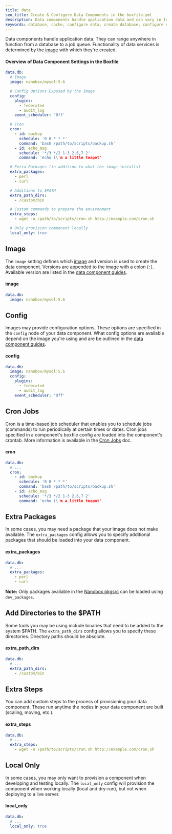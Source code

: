 ```yaml
---
title: data
seo_title: Create & Configure Data Components in the boxfile.yml
description: Data components handle application data and can vary in function - anything from a database to a job queue.
keywords: database, cache, configure data, create database, configure database
---
```


Data components handle application data. They can range anywhere in function from a database to a job queue. Functionality of data services is determined by the [image](#image) with which they're created.

#### Overview of Data Component Settings in the Boxfile
```yaml
data.db:
  # Image
  image: nanobox/mysql:5.6

  # Config Options Exposed by the Image
  config:
    plugins:
      - federated
      - audit_log
    event_scheduler: 'Off'

  # Cron
  cron:
    - id: backup
      schedule: '0 0 * * *'
      command: 'bash /path/to/scripts/backup.sh'
    - id: echo_msg
      schedule: '*/3 */2 1-3 2,6,7 2'
      command: 'echo i\'m a little teapot'

  # Extra Packages (in addition to what the image installs)
  extra_packages:
    - perl
    - curl

  # Additions to $PATH
  extra_path_dirs:
    - /custom/bin

  # Custom commands to prepare the environment
  extra_steps:
    - wget -o /path/to/scripts/cron.sh http://example.com/cron.sh

  # Only provision component locally
  local_only: true
```

## Image
The `image` setting defines which [image](/images/) and version is used to create the data component. Versions are appended to the image with a colon (`:`). Available version are listed in the [data component guides](http://guides.nanobox.io/components/).

#### image
```yaml
data.db:
  image: nanobox/mysql:5.6
```

## Config
Images may provide configuration options. These options are specified in the `config` node of your data component. What config options are available depend on the image you're using and are be outlined in the [data component guides](http://guides.nanobox.io/components/).

#### config
```yaml
data.db:
  image: nanobox/mysql:5.6
  config:
    plugins:
      - federated
      - audit_log
    event_scheduler: 'Off'
```

## Cron Jobs
Cron is a time-based job scheduler that enables you to schedule jobs (commands) to run periodically at certain times or dates. Cron jobs specified in a component's boxfile config are loaded into the component's crontab. More information is available in the [Cron Jobs](/app-config/cron-jobs/) doc.

#### cron
```yaml
data.db:
  # ...
  cron:
    - id: backup
      schedule: '0 0 * * *'
      command: 'bash /path/to/scripts/backup.sh'
    - id: echo_msg
      schedule: '*/3 */2 1-3 2,6,7 2'
      command: 'echo i\'m a little teapot'
```

## Extra Packages
In some cases, you may need a package that your image does not make available. The `extra_packages` config allows you to specify additional packages that should be loaded into your data component.

#### extra_packages
```yaml
data.db:
  # ...
  extra_packages:
    - perl
    - curl
```

**Note:** Only packages available in the [Nanobox pkgsrc](http://packages.nanobox.io/2017/11/base/index.html) can be loaded using `dev_packages`.

## Add Directories to the $PATH
Some tools you may be using include binaries that need to be added to the system $PATH. The `extra_path_dirs` config allows you to specify these directories. Directory paths should be absolute.

#### extra_path_dirs
```yaml
data.db:
  # ...
  extra_path_dirs:
    - /custom/bin
```

## Extra Steps
You can add custom steps to the process of provisioning your data component. These run anytime the nodes in your data component are built (scaling, moving, etc.).

#### extra_steps
```yaml
data.db:
  # ...
  extra_steps:
    - wget -o /path/to/scripts/cron.sh http://example.com/cron.sh
```

## Local Only
In some cases, you may only want to provision a component when developing and testing locally. The `local_only` config will provision the component when working locally (local and dry-run), but not when deploying to a live server.

#### local_only
```yaml
data.db:
  # ...
  local_only: true
```
